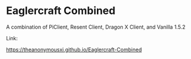 # Eaglercraft Combined
A combination of PiClient, Resent Client, Dragon X Client, and Vanilla 1.5.2

Link:

https://theanonymousxi.github.io/Eaglercraft-Combined
